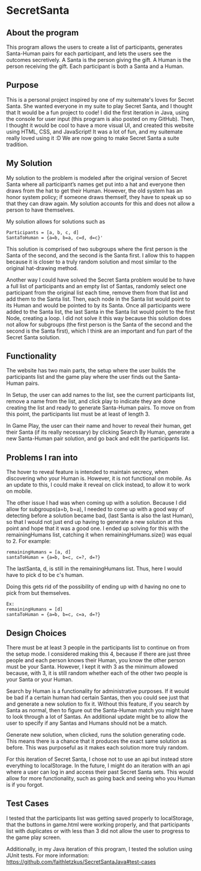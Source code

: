 # SecretSanta

## About the program
This program allows the users to create a list of participants, generates Santa-Human pairs for each participant, and lets the users see the outcomes secretively. A Santa is the person giving the gift. A Human is the person receiving the gift. Each participant is both a Santa and a Human.


## Purpose
This is a personal project inspired by one of my suitemate's loves for Secret Santa. She wanted everyone in my suite to play Secret Santa, and I thought that It would be a fun project to code! I did the first iteration in Java, using the console for user input (this program is also posted on my GitHub). Then, I thought it would be cool to have a more visual UI, and created this website using HTML, CSS, and JavaScript! It was a lot of fun, and my suitemate really loved using it :D We are now going to make Secret Santa a suite tradition.


## My Solution
My solution to the problem is modeled after the original version of Secret Santa where all participant’s names get put into a hat and everyone then draws from the hat to get their Human.
However, the old system has an honor system policy; if someone draws themself, they have to speak up so that they can draw again. My solution accounts for this and does not allow a person to have themselves. 

My solution allows for solutions such as

    Participants = [a, b, c, d]
    SantaToHuman = {a=b, b=a, c=d, d=c}'

This solution is comprised of two subgroups where the first person is the Santa of the second, and the second is the Santa first.
I allow this to happen because it is closer to a truly random solution and most similar to the original hat-drawing method.
     
Another way I could have solved the Secret Santa problem would be to have a full list of participants and an empty list of Santas, randomly select one participant from the original list each time, remove them from that list and add them to the Santa list. Then, each node in the Santa list would point to its Human and would be pointed to by its Santa. Once all participants were added to the Santa list, the last Santa in the Santa list would point to the first Node, creating a loop.
I did not solve it this way because this solution does not allow for subgroups (the first person is the Santa of the second and the second is the Santa first), which I think are an important and fun part of the Secret Santa solution.


## Functionality
The website has two main parts, the setup where the user builds the participants list and the game play where the user finds out the Santa-Human pairs.

In Setup, the user can add names to the list, see the current participants list, remove a name from the list, and click play to indicate they are done creating the list and ready to generate Santa-Human pairs.
To move on from this point, the participants list must be at least of length 3.

In Game Play, the user can their name and hover to reveal their human, get their Santa (if its really necessary) by clicking Search By Human, generate a new Santa-Human pair solution, and go back and edit the participants list.




## Problems I ran into
The hover to reveal feature is intended to maintain secrecy, when discovering who your Human is. However, it is not functional on mobile. As an update to this, I could make it reveal on click instead, to allow it to work on mobile.

The other issue I had was when coming up with a solution. Because I did allow for subgroups(a=b, b=a), I needed to come up with a good way of detecting before a solution became bad, (last Santa is also the last Human), so that I would not just end up having to generate a new solution at this point and hope that it was a good one.
I ended up solving for this with the remainingHumans list, catching it when remainingHumans.size() was equal to 2.
For example: 

    remainingHumans = [a, d]
    santaToHuman = {a=b, b=c, c=?, d=?}

The lastSanta, d, is still in the remainingHumans list. Thus, here I would have to pick d to be c's human.

Doing this gets rid of the possibility of ending up with d having no one to pick from but themselves.
    
    Ex: 
    remainingHumans = [d]
    santaToHuman = {a=b, b=c, c=a, d=?}



## Design Choices
There must be at least 3 people in the participants list to continue on from the setup mode. I considered making this 4, because if there are just three people and each person knows their Human, you know the other person must be your Santa. However, I kept it with 3 as the minimum allowed because, with 3, it is still random whether each of the other two people is your Santa or your Human.

Search by Human is a functionality for administrative purposes. If it would be bad if a certain human had certain Santas, then you could see just that and generate a new solution to fix it. Without this feature, if you search by Santa as normal, then to figure out the Santa-Human match you might have to look through a lot of Santas.
An additional update might be to allow the user to specify if any Santas and Humans should not be a match.

Generate new solution, when clicked, runs the solution generating code. This means there is a chance that it produces the exact same solution as before. This was purposeful as it makes each solution more truly random.

For this iteration of Secret Santa, I chose not to use an api but instead store everything to localStorage. In the future, I might do an iteration with an api where a user can log in and access their past Secret Santa sets. This would allow for more functionality, such as going back and seeing who you Human is if you forgot.



## Test Cases
I tested that the participants list was getting saved properly to localStorage, that the buttons in game.html were working properly, and that participants list with duplicates or with less than 3 did not allow the user to progress to the game play screen.

Additionally, in my Java iteration of this program, I tested the solution using JUnit tests. For more information: https://github.com/faithletzkus/SecretSantaJava#test-cases


